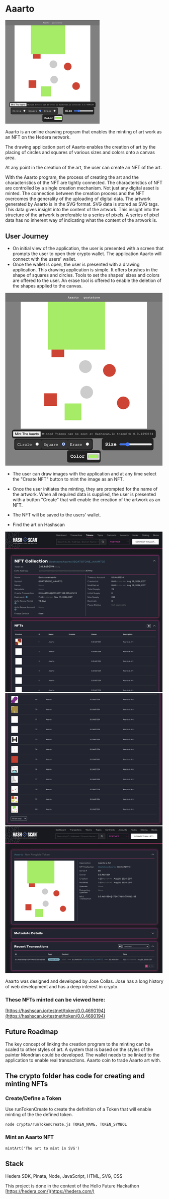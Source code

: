 # Aaarto

<img src="art/aaarto_screen_4.png" width="300" />

Aaarto is an online drawing program that enables the minting of art work as an NFT on the Hedera network. 

The drawing application part of Aaarto enables the creation of art by the placing of circles and squares of various sizes and colors onto a canvas area. 

At any point in the creation of the art, the user can create an NFT of the art.

With the Aaarto program, the process of creating the art and the characteristics of the NFT are tightly connected. The characteristics of NFT are controlled by a single creation mechanism. Not just any digital asset is minted. The connection between the creation process and the NFT overcomes the generality of the uploading of digital data. The artwork generated by Aaarto is in the SVG format. SVG data is stored as SVG tags. This data gives insight into the content of the artwork. This insight into the structure of the artwork is preferable to a series of pixels. A series of pixel data has no inherent way of indicating what the content of the artwork is.   

## User Journey

- On initial view of the application, the user is presented with a screen that prompts the user to open their crypto wallet. The application Aaarto will connect with the users' wallet.
- Once the wallet is open, the user is presented with a drawing application. This drawing application is simple. It offers brushes in the shape of squares and circles. Tools to set the shapes' sizes and colors are offered to the user. An erase tool is offered to enable the deletion of the shapes applied to the canvas.
<img src="art/aaarto_screen_4.png" width="500" />


- The user can draw images with the application and at any time select the "Create NFT" button to mint the image as an NFT.
- Once the user initiates the minting, they are prompted for the name of the artwork. When all required data is supplied, the user is presented with a button "Create" that will enable the creation of the artwork as an NFT.
- The NFT will be saved to the users' wallet.


- Find the art on Hashscan
<img src="art/aaarto_screen_2.png" width="500" />
<img src="art/aaarto_screen_1.png" width="500" />
<img src="art/aaarto_screen_3.png" width="500" />


Aaarto was designed and developed by Jose Collas. Jose has a long history of web development and has a deep interest in crypto.

### These NFTs minted can be viewed here:

[https://hashscan.io/testnet/token/0.0.4690194](https://hashscan.io/testnet/token/0.0.4690194) 

## Future Roadmap

The key concept of linking the creation program to the minting can be scaled to other styles of art. A system that is based on the styles of the painter Mondrian could be developed. The wallet needs to be linked to the application to enable real transactions. Aaarto coin to trade Aaarto art with.


## The crypto folder has code for creating and minting NFTs

### Create/Define a Token

Use runTokenCreate to create the definition of a Token that will enable minting of the the defined token.

```
node crypto/runTokenCreate.js TOKEN_NAME, TOKEN_SYMBOL
```

### Mint an Aaarto NFT
```
mintArt('The art to mint in SVG')
```
 	
## Stack
Hedera SDK, Pinata, Node, JavaScript, HTML, SVG, CSS

This project is done in the context of the Hello Future Hackathon [https://hedera.com/](https://hedera.com/)
